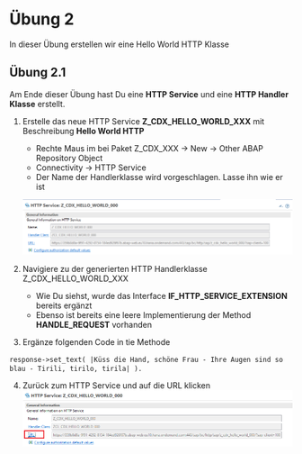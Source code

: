 # Übung 2
In dieser Übung erstellen wir eine Hello World HTTP Klasse
## Übung 2.1
Am Ende dieser Übung hast Du eine **HTTP Service** und eine **HTTP Handler Klasse** erstellt.
1. Erstelle das neue HTTP Service **Z_CDX_HELLO_WORLD_XXX** mit Beschreibung **Hello World HTTP**
   - Rechte Maus im bei Paket Z_CDX_XXX -> New -> Other ABAP Repository Object
   - Connectivity -> HTTP Service
   - Der Name der Handlerklasse wird vorgeschlagen. Lasse ihn wie er ist

   ![HTTPService](images/exc_1_2.png?raw=true "HTTP Service")
2. Navigiere zu der generierten HTTP Handlerklasse Z_CDX_HELLO_WORLD_XXX
   - Wie Du siehst, wurde das Interface **IF_HTTP_SERVICE_EXTENSION** bereits ergänzt
   - Ebenso ist bereits eine leere Implementierung der Method **HANDLE_REQUEST** vorhanden
3. Ergänze folgenden Code in tie Methode
```
response->set_text( |Küss die Hand, schöne Frau - Ihre Augen sind so blau - Tirili, tirilo, tirila| ).
```
4. Zurück zum HTTP Service und auf die URL klicken
   ![HTTPService](images/exc_2_2.png?raw=true "HTTP Service")
